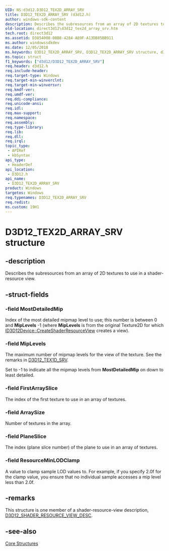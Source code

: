 ```yaml
---
UID: NS:d3d12.D3D12_TEX2D_ARRAY_SRV
title: D3D12_TEX2D_ARRAY_SRV (d3d12.h)
author: windows-sdk-content
description: Describes the subresources from an array of 2D textures to use in a shader-resource view.
old-location: direct3d12\d3d12_tex2d_array_srv.htm
tech.root: direct3d12
ms.assetid: D3854008-0BB8-4284-A89F-A13DB85BB911
ms.author: windowssdkdev
ms.date: 12/05/2018
ms.keywords: D3D12_TEX2D_ARRAY_SRV, D3D12_TEX2D_ARRAY_SRV structure, d3d12/D3D12_TEX2D_ARRAY_SRV, direct3d12.d3d12_tex2d_array_srv
ms.topic: struct
f1_keywords: ["d3d12/D3D12_TEX2D_ARRAY_SRV"]
req.header: d3d12.h
req.include-header: 
req.target-type: Windows
req.target-min-winverclnt: 
req.target-min-winversvr: 
req.kmdf-ver: 
req.umdf-ver: 
req.ddi-compliance: 
req.unicode-ansi: 
req.idl: 
req.max-support: 
req.namespace: 
req.assembly: 
req.type-library: 
req.lib: 
req.dll: 
req.irql: 
topic_type:
 - APIRef
 - kbSyntax
api_type:
 - HeaderDef
api_location:
 - D3D12.h
api_name:
 - D3D12_TEX2D_ARRAY_SRV
product: Windows
targetos: Windows
req.typenames: D3D12_TEX2D_ARRAY_SRV
req.redist: 
ms.custom: 19H1
---
```


# D3D12_TEX2D_ARRAY_SRV structure


## -description


Describes the subresources from an array of 2D textures to use in a shader-resource view.


## -struct-fields




### -field MostDetailedMip

Index of the most detailed mipmap level to use; this number is between 0 and <b>MipLevels</b> -1 (where <b>MipLevels</b> is from the original Texture2D for which <a href="https://docs.microsoft.com/windows/desktop/api/d3d12/nf-d3d12-id3d12device-createshaderresourceview">ID3D12Device::CreateShaderResourceView</a> creates a view).
          


### -field MipLevels

The maximum number of mipmap levels for the view of the texture. See the remarks in <a href="https://docs.microsoft.com/windows/desktop/api/d3d12/ns-d3d12-d3d12_tex1d_srv">D3D12_TEX1D_SRV</a>.
            

Set to -1 to indicate all the mipmap levels from <b>MostDetailedMip</b> on down to least detailed.
            


### -field FirstArraySlice

The index of the first texture to use in an array of textures.


### -field ArraySize

Number of textures in the array.


### -field PlaneSlice

The index (plane slice number) of the plane to use in an array of textures.
          


### -field ResourceMinLODClamp

A value to clamp sample LOD values to. For example, if you specify 2.0f for the clamp value, you ensure that no individual sample accesses a mip level less than 2.0f.


## -remarks



This structure is one member of a shader-resource-view description, <a href="https://docs.microsoft.com/windows/desktop/api/d3d12/ns-d3d12-d3d12_shader_resource_view_desc">D3D12_SHADER_RESOURCE_VIEW_DESC</a>.
        




## -see-also




<a href="https://docs.microsoft.com/windows/desktop/direct3d12/direct3d-12-structures">Core Structures</a>
 

 

